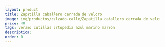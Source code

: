 ```yaml
---
layout: product
title: Zapatilla caballero cerrada de velcro 
image: img/productos/calzado-calle/Zapatilla caballero cerrada de velcro =40=verano cutillas ortopedia azul marino marrón.webp
price: 40
tags: verano cutillas ortopedia azul marino marrón
description: 
order: 0
---
```

